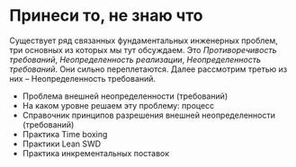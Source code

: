 Принеси то, не знаю что
=======================
Существует ряд связанных фундаментальных инженерных проблем, три основных из которых мы тут обсуждаем.
Это _Противоречивость требований_, _Неопределенность реализации_, _Неопределенность требований_. Они сильно переплетаются.
Далее рассмотрим третью из них – Неопределенность требований.

- Проблема внешней неопределенности (требований)
- На каком уровне решаем эту проблему: процесс
- Справочник принципов разрешения внешней неопределенности (требований)
- Практика Time boxing
- Практики Lean SWD
- Практика инкрементальных поставок

